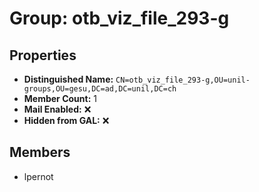 # Group: otb_viz_file_293-g

## Properties

- **Distinguished Name:** `CN=otb_viz_file_293-g,OU=unil-groups,OU=gesu,DC=ad,DC=unil,DC=ch`
- **Member Count:** 1
- **Mail Enabled:** ❌
- **Hidden from GAL:** ❌

## Members

- lpernot
